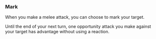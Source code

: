 ### Mark

When you make a melee attack, you can choose to mark your target.

Until the end of your next turn, one opportunity attack you make against your target has advantage without using a reaction.
